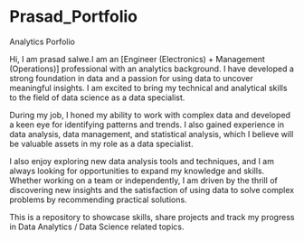 # Prasad_Portfolio
Analytics Porfolio

Hi, I am prasad salwe.I am an [Engineer (Electronics) + Management (Operations)] professional with an analytics background. I have developed a strong foundation in data and a passion for using data to uncover meaningful insights. I am excited to bring my technical and analytical skills to the field of data science as a data specialist.

During my job, I honed my ability to work with complex data and developed a keen eye for identifying patterns and trends. I also gained experience in data analysis, data management, and statistical analysis, which I believe will be valuable assets in my role as a data specialist.

I also enjoy exploring new data analysis tools and techniques, and I am always looking for opportunities to expand my knowledge and skills. Whether working on a team or independently, I am driven by the thrill of discovering new insights and the satisfaction of using data to solve complex problems by recommending practical solutions.

This is a repository to showcase skills, share projects and track my progress in Data Analytics / Data Science related topics.
